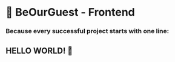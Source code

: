 # 📍 BeOurGuest - Frontend

### Because every successful project starts with one line:

## HELLO WORLD! 👋